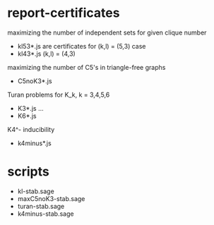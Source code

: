 # report-certificates

maximizing the number of independent sets for given clique number
- kl53*.js are certificates for (k,l) = (5,3) case
- kl43*.js                      (k,l) = (4,3)

maximizing the number of C5's in triangle-free graphs
- C5noK3*.js

Turan problems for K_k, k = 3,4,5,6
- K3*.js
...
- K6*.js

K4^- inducibility
- k4minus*.js


# scripts
- kl-stab.sage
- maxC5noK3-stab.sage
- turan-stab.sage
- k4minus-stab.sage
